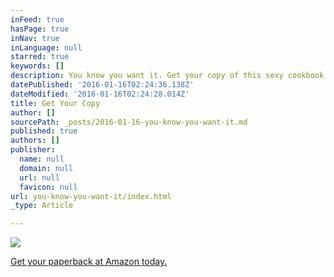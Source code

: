 ```yaml
---
inFeed: true
hasPage: true
inNav: true
inLanguage: null
starred: true
keywords: []
description: You know you want it. Get your copy of this sexy cookbook at Amazon today.
datePublished: '2016-01-16T02:24:36.138Z'
dateModified: '2016-01-16T02:24:28.014Z'
title: Get Your Copy
author: []
sourcePath: _posts/2016-01-16-you-know-you-want-it.md
published: true
authors: []
publisher:
  name: null
  domain: null
  url: null
  favicon: null
url: you-know-you-want-it/index.html
_type: Article

---
```

![](https://s3-us-west-2.amazonaws.com/the-grid-img/p/f3806a12c7404dd1622fbff468946e5db3654059.jpg)

[Get your paperback at Amazon today.][0]

[0]: http://amzn.to/1n1IDys